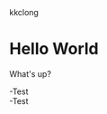<!--My first project.-->
<html lang="en">
  <head>kkclong</head>
  <body>
    <h1>Hello World</h1>
  <p>What's up?</p>
    <p>
      -Test</br>
      -Test</br>
      </p>
      </body>
  </html>
